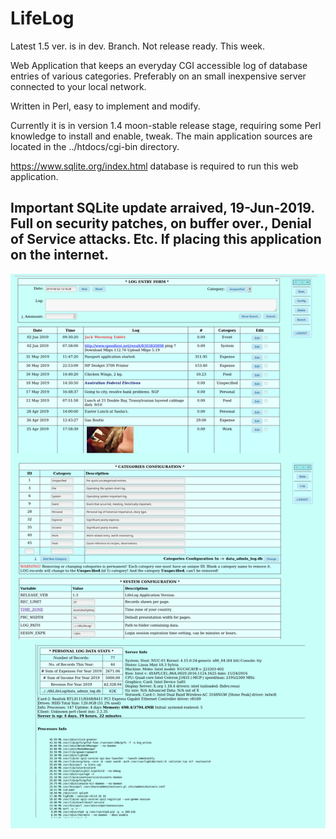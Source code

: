 # LifeLog

Latest 1.5 ver. is in dev. Branch. Not release ready. This week.

Web Application that keeps an everyday CGI accessible log of database entries of various categories.
Preferably on an small inexpensive server connected to your local network.

Written in Perl, easy to implement and modify.

Currently it is in version 1.4 moon-stable release stage, requiring some Perl knowledge to install and enable, tweak.
The main application sources are located in the ../htdocs/cgi-bin directory.

https://www.sqlite.org/index.html database is required to run this web application.

## Important SQLite update arraived, 19-Jun-2019. Full on security patches, on buffer over., Denial of Service attacks. Etc. If placing this application on the internet.


![Sample](VS-on-METABOX-34.png)
